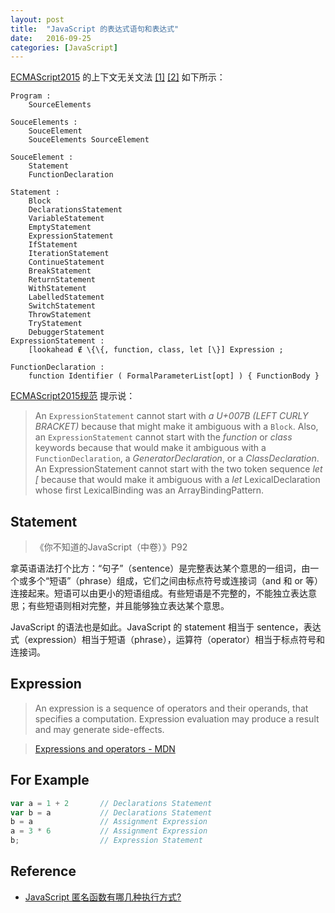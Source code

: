 ```yaml
---
layout: post
title:  "JavaScript 的表达式语句和表达式"
date:   2016-09-25
categories: [JavaScript]
---
```


[ECMAScript2015](http://www.ecma-international.org/ecma-262/6.0/index.html) 的上下文无关文法 [\[1\]](https://zh.wikipedia.org/wiki/%E4%B8%8A%E4%B8%8B%E6%96%87%E6%97%A0%E5%85%B3%E6%96%87%E6%B3%95) [\[2\]](https://www.zhihu.com/question/21833944) 如下所示：

```
Program :
    SourceElements

SouceElements :
    SouceElement
    SouceElements SourceElement

SouceElement :
    Statement
    FunctionDeclaration

Statement :
    Block
    DeclarationsStatement
    VariableStatement
    EmptyStatement
    ExpressionStatement
    IfStatement
    IterationStatement
    ContinueStatement
    BreakStatement
    ReturnStatement
    WithStatement
    LabelledStatement
    SwitchStatement
    ThrowStatement
    TryStatement
    DebuggerStatement
ExpressionStatement :
    [lookahead ∉ \{\{, function, class, let [\}] Expression ;

FunctionDeclaration :
    function Identifier ( FormalParameterList[opt] ) { FunctionBody }
```


[ECMAScript2015规范](http://www.ecma-international.org/ecma-262/6.0/index.html#sec-expression-statement) 提示说：

> An `ExpressionStatement` cannot start with *a U+007B (LEFT CURLY BRACKET)* because that might make it ambiguous with a `Block`. Also, an `ExpressionStatement` cannot start with the *function* or *class* keywords because that would make it ambiguous with a `FunctionDeclaration`, a *GeneratorDeclaration*, or a *ClassDeclaration*. An ExpressionStatement cannot start with the two token sequence *let [* because that would make it ambiguous with a *let* LexicalDeclaration whose first LexicalBinding was an ArrayBindingPattern.

## Statement

>  《你不知道的JavaScript（中卷）》P92


拿英语语法打个比方：“句子”（sentence）是完整表达某个意思的一组词，由一个或多个“短语”（phrase）组成，它们之间由标点符号或连接词（and 和 or 等）连接起来。短语可以由更小的短语组成。有些短语是不完整的，不能独立表达意思；有些短语则相对完整，并且能够独立表达某个意思。

JavaScript 的语法也是如此。JavaScript 的 statement 相当于 sentence，表达式（expression）相当于短语（phrase），运算符（operator）相当于标点符号和连接词。

## Expression

> An expression is a sequence of operators and their operands, that specifies a computation. Expression evaluation may produce a result and may generate side-effects.

> [Expressions and operators - MDN](https://developer.mozilla.org/en-US/docs/Web/JavaScript/Reference/Operators)

## For Example

```js
var a = 1 + 2       // Declarations Statement
var b = a           // Declarations Statement
b = a               // Assignment Expression
a = 3 * 6           // Assignment Expression
b;                  // Expression Statement
```

## Reference

- [JavaScript 匿名函数有哪几种执行方式?](https://www.zhihu.com/question/20249179)


